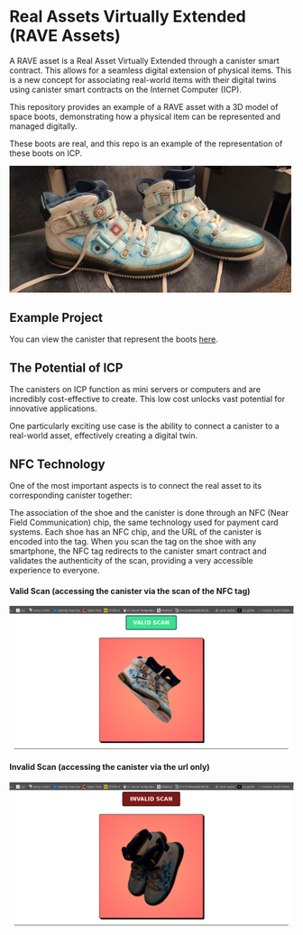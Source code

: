 # Real Assets Virtually Extended (RAVE Assets)

 A RAVE asset is a Real Asset Virtually Extended through a canister smart contract. This allows for a seamless digital extension of physical items.  This is a new concept for associating real-world items with their digital twins using canister smart contracts on the Internet Computer (ICP).

This repository provides an example of a RAVE asset with a 3D model of space boots, demonstrating how a physical item can be represented and managed digitally.

These boots are real, and this repo is an example of the representation of these boots on ICP.

<img src="static/boots.jpg" alt="Space Boots" width="500"/>

## Example Project

You can view the canister that represent the boots [here](https://5a3r2-iyaaa-aaaas-aabaa-cai.icp0.io/).

## The Potential of ICP

The canisters on ICP function as mini servers or computers and are incredibly cost-effective to create. This low cost unlocks vast potential for innovative applications.

One particularly exciting use case is the ability to connect a canister to a real-world asset, effectively creating a digital twin.

## NFC Technology

One of the most important aspects is to connect the real asset to its corresponding canister together:

The association of the shoe and the canister is done through an NFC (Near Field Communication) chip, the same technology used for payment card systems. Each shoe has an NFC chip, and the URL of the canister is encoded into the tag. When you scan the tag on the shoe with any smartphone, the NFC tag redirects to the canister smart contract and validates the authenticity of the scan, providing a very accessible experience to everyone.

#### Valid Scan (accessing the canister via the scan of the NFC tag)
<img src="static/validscan.png" alt="Valid Scan" width="600"/>

#### Invalid Scan (accessing the canister via the url only)
<img src="static/invalidscan.png" alt="Invalid Scan" width="600"/>

